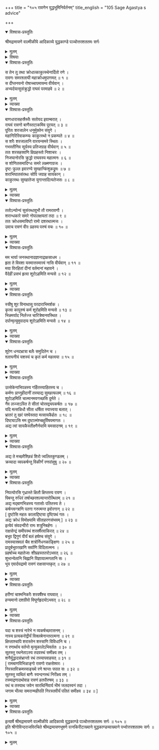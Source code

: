 +++
title = "१०५ रावणेन युद्धभूमिनिर्वर्तनम्"
title_english = "105 Sage Agastya s advice"

+++

<details open><summary>विश्वास-प्रस्तुतिः</summary>

श्रीमद्रामायणे वाल्मीकीये आदिकाव्ये युद्धकाण्डे पञ्चोत्तरशततमः सर्गः
</details>

<details><summary>मूलम्</summary>

श्रीमद्रामायणे वाल्मीकीये आदिकाव्ये युद्धकाण्डे पञ्चोत्तरशततमः सर्गः
</details>

<details><summary>विषयाः</summary>

रामेणरावणंप्रति सीताहरणरूपकुकर्मानुव्याहरणेनगर्हणपूर्वकं बाणगणाभिवर्षणम् ॥ १ ॥ रामबाणगणाभिघातनिर्विण्णतया कर्तव्यमूढेसतिरावणे तत्सारथिना रणाङ्गणादन्यतोरथाप -वाहनम् ॥ २ ॥

</details>

<details open><summary>विश्वास-प्रस्तुतिः</summary>

स तेन तु तथा क्रोधात्काकुत्स्थेनार्दितो रणे ।  
रावणः समरश्लाघी महाक्रोधमुपागमत् ॥ १ ॥  
स दीप्तनयनो रोषाच्चापमायम्य वीर्यवान् ।  
अभ्यर्दयत्सुसंक्रुद्धो राघवं परमाहवे ॥ २ ॥
</details>

<details><summary>मूलम्</summary>

स तेन तु तथा क्रोधात्काकुत्स्थेनार्दितो रणे ।  
रावणः समरश्लाघी महाक्रोधमुपागमत् ॥ १ ॥  
स दीप्तनयनो रोषाच्चापमायम्य वीर्यवान् ।  
अभ्यर्दयत्सुसंक्रुद्धो राघवं परमाहवे ॥ २ ॥
</details>

<details><summary>व्याख्या</summary>

अथ श्रान्तस्य रावणस्य सूतेन रथापवाहनं पञ्चशततमे – स तु तेनेत्यादि ॥ १-२ ॥
</details>

<details open><summary>विश्वास-प्रस्तुतिः</summary>

बाणधारासहस्रैस्तैः सतोयद इवाम्बरात् ।  
राघवं रावणो बाणैस्तटाकमिव पूरयत् ॥ ३ ॥  
पूरितः शरजालेन धनुर्मुक्तेन संयुगे ।  
महागिरिरिवाकम्प्यः काकुत्स्थो न प्रकम्पते ॥ ४ ॥  
स शरैः शरजालानि वारयन्समरे स्थितः ।  
गभस्तीनिव सूर्यस्य प्रतिजग्राह वीर्यवान् ॥ ५ ॥  
ततः शरसहस्राणि क्षिप्रहस्तो निशाचरः ।  
निजघानोरसि क्रुद्धो राघवस्य महात्मनः ॥ ६ ॥  
स शोणितसमादिग्धः समरे लक्ष्मणाग्रजः ।  
दृष्टः फुल्ल इवारण्ये सुमहान्किंशुकद्रुमः ॥ ७ ॥  
शराभिघातसंरब्धः सोपि जग्राह सायकान् ।  
काकुत्स्थः सुमहातेजा युगान्तादित्यतेजसः ॥ ८ ॥
</details>

<details><summary>मूलम्</summary>

बाणधारासहस्रैस्तैः सतोयद इवाम्बरात् ।  
राघवं रावणो बाणैस्तटाकमिव पूरयत् ॥ ३ ॥  
पूरितः शरजालेन धनुर्मुक्तेन संयुगे ।  
महागिरिरिवाकम्प्यः काकुत्स्थो न प्रकम्पते ॥ ४ ॥  
स शरैः शरजालानि वारयन्समरे स्थितः ।  
गभस्तीनिव सूर्यस्य प्रतिजग्राह वीर्यवान् ॥ ५ ॥  
ततः शरसहस्राणि क्षिप्रहस्तो निशाचरः ।  
निजघानोरसि क्रुद्धो राघवस्य महात्मनः ॥ ६ ॥  
स शोणितसमादिग्धः समरे लक्ष्मणाग्रजः ।  
दृष्टः फुल्ल इवारण्ये सुमहान्किंशुकद्रुमः ॥ ७ ॥  
शराभिघातसंरब्धः सोपि जग्राह सायकान् ।  
काकुत्स्थः सुमहातेजा युगान्तादित्यतेजसः ॥ ८ ॥
</details>

<details><summary>व्याख्या</summary>

बाणधारासहस्त्रैः हेतुभिः तोयद इव रावणः तैः धाराभूतैः बाणैः तटाकमिव रामं पूरयत् अपूरयत् ॥ ३ – ८ ॥
</details>

<details open><summary>विश्वास-प्रस्तुतिः</summary>

ततोऽन्योन्यं सुसंरब्धावुभौ तौ रामरावणौ ।  
शरान्धकारे समरे नोपालक्षयतां तदा ॥ ९ ॥  
ततः क्रोधसमाविष्टो रामो दशरथात्मजः ।  
उवाच रावणं वीरः प्रहस्य परुषं वचः ॥ १० ॥
</details>

<details><summary>मूलम्</summary>

ततोऽन्योन्यं सुसंरब्धावुभौ तौ रामरावणौ ।  
शरान्धकारे समरे नोपालक्षयतां तदा ॥ ९ ॥  
ततः क्रोधसमाविष्टो रामो दशरथात्मजः ।  
उवाच रावणं वीरः प्रहस्य परुषं वचः ॥ १० ॥
</details>

<details><summary>व्याख्या</summary>

अन्योन्यं नोपालक्षयतामित्यन्वयः ॥ ९-१० ॥
</details>

<details open><summary>विश्वास-प्रस्तुतिः</summary>

मम भार्या जनस्थानादज्ञानाद्राक्षसाधम ।  
हृता ते विवशा यस्मात्तस्मात्त्वं नासि वीर्यवान् ॥ ११ ॥  
मया विरहितां दीनां वर्तमानां महावने ।  
वैदेहीं प्रसभं हृत्वा शूरोऽहमिति मन्यसे ॥ १२ ॥
</details>

<details><summary>मूलम्</summary>

मम भार्या जनस्थानादज्ञानाद्राक्षसाधम ।  
हृता ते विवशा यस्मात्तस्मात्त्वं नासि वीर्यवान् ॥ ११ ॥  
मया विरहितां दीनां वर्तमानां महावने ।  
वैदेहीं प्रसभं हृत्वा शूरोऽहमिति मन्यसे ॥ १२ ॥
</details>

<details><summary>व्याख्या</summary>

मम अज्ञानात् ममादर्शनात् त्वदविवेकादिति वा । ते त्वया ॥ ११-१२ ॥
</details>

<details open><summary>विश्वास-प्रस्तुतिः</summary>

स्त्रीषु शूर विनाथासु परदाराभिमर्शक ।  
कृत्वा कापुरुषं कर्म शूरोहमिति मन्यसे ॥ १३ ॥  
भिन्नमर्याद निर्लज्ज चारित्रेष्वनवस्थित ।  
दर्पान्मृत्युमुपादाय शूरोऽहमिति मन्यसे ॥ १४ ॥
</details>

<details><summary>मूलम्</summary>

स्त्रीषु शूर विनाथासु परदाराभिमर्शक ।  
कृत्वा कापुरुषं कर्म शूरोहमिति मन्यसे ॥ १३ ॥  
भिन्नमर्याद निर्लज्ज चारित्रेष्वनवस्थित ।  
दर्पान्मृत्युमुपादाय शूरोऽहमिति मन्यसे ॥ १४ ॥
</details>

<details><summary>व्याख्या</summary>

कापुरुष कापुरुषसंबन्धि ॥ १३–१४ ॥
</details>

<details open><summary>विश्वास-प्रस्तुतिः</summary>

शूरेण धनदभ्रात्रा बलैः समुदितेन च ।  
श्लाघनीयं यशस्यं च कृतं कर्म महत्वया ॥ १५ ॥
</details>

<details><summary>मूलम्</summary>

शूरेण धनदभ्रात्रा बलैः समुदितेन च ।  
श्लाघनीयं यशस्यं च कृतं कर्म महत्वया ॥ १५ ॥
</details>

<details><summary>व्याख्या</summary>

शूरेणेत्यादि सोपहासोक्तिः ॥ १५ ॥
</details>

<details open><summary>विश्वास-प्रस्तुतिः</summary>

उत्सेकेनाभिपन्नस्य गर्हितस्याहितस्य च ।  
कर्मणः प्राप्नुहीदानीं तस्याद्य सुमहत्फलम् ॥ १६ ॥  
शूरोऽहमिति चात्मानमवगच्छसि दुर्मते ।  
नैव लज्जाऽस्ति ते सीतां चोरवद्व्यपकर्षतः ॥ १७ ॥  
यदि मत्सन्निधौ सीता धर्षिता स्यात्त्वया बलात् ।  
भ्रातरं तु खरं पश्येस्तदा मत्सायकैर्हतः ॥ १८ ॥  
दिष्ट्याऽसि मम दुष्टात्मंश्चक्षुर्विषयमागतः ।  
अद्य त्वां सायकैस्तीक्ष्णैर्नयामि यमसादनम् ॥ १९ ॥
</details>

<details><summary>मूलम्</summary>

उत्सेकेनाभिपन्नस्य गर्हितस्याहितस्य च ।  
कर्मणः प्राप्नुहीदानीं तस्याद्य सुमहत्फलम् ॥ १६ ॥  
शूरोऽहमिति चात्मानमवगच्छसि दुर्मते ।  
नैव लज्जाऽस्ति ते सीतां चोरवद्व्यपकर्षतः ॥ १७ ॥  
यदि मत्सन्निधौ सीता धर्षिता स्यात्त्वया बलात् ।  
भ्रातरं तु खरं पश्येस्तदा मत्सायकैर्हतः ॥ १८ ॥  
दिष्ट्याऽसि मम दुष्टात्मंश्चक्षुर्विषयमागतः ।  
अद्य त्वां सायकैस्तीक्ष्णैर्नयामि यमसादनम् ॥ १९ ॥
</details>

<details><summary>व्याख्या</summary>

उत्सेकेन गर्वेण ॥ १६–१९ ॥
</details>

<details open><summary>विश्वास-प्रस्तुतिः</summary>

अद्य ते मच्छरैश्छिन्नं शिरो ज्वलितकुण्डलम् ।  
क्रव्यादा व्यपकर्षन्तु विकीर्णं रणपांसुषु ॥ २० ॥
</details>

<details><summary>मूलम्</summary>

अद्य ते मच्छरैश्छिन्नं शिरो ज्वलितकुण्डलम् ।  
क्रव्यादा व्यपकर्षन्तु विकीर्णं रणपांसुषु ॥ २० ॥
</details>

<details><summary>व्याख्या</summary>

शिरो ज्वलितकुण्डलमित्यनेन तदानीमन्तकाले रावण एकशिरस्क स्थित इति गम्यते ॥ २० ॥
</details>

<details open><summary>विश्वास-प्रस्तुतिः</summary>

निपत्योरसि गृध्रास्ते क्षितौ क्षिप्तस्य रावण ।  
पिबन्तु रुधिरं तर्षाच्छरशल्यान्तरोत्थितम् ॥ २१ ॥  
अद्य मद्बाणभिन्नस्य गतासोः पतितस्य ते ।  
कर्षन्त्वन्त्राणि पतगा गरुत्मन्त इवोरगान् ॥ २२ ॥  
\[ दुष्टोसि महतः कालाद्दिष्ट्या दृष्टिपथं गतः ।  
अद्य क्रोधं विमोक्ष्यामि सीताहरणसंभवम् \] ॥ २३ ॥  
इत्येवं संवदन्वीरो रामः शत्रुनिबर्हणः ।  
राक्षसेन्द्रं समीपस्थं शरवर्षैरवाकिरत् ॥ २४ ॥  
बभूव द्विगुणं वीर्यं बलं हर्षश्च संयुगे ।  
रामस्यास्रवलं चैव शत्रोर्निधनकाङ्क्षिणः ॥ २५ ॥  
प्रादुर्बभूवरखाणि सर्वाणि विदितात्मनः ।  
प्रहर्षाच्च महातेजाः शीघ्रहस्ततरोऽभवत् ॥ २६ ॥  
शुभान्येतानि चिह्नानि विज्ञायात्मगतानि सः ।  
भूय एवार्दयद्रामो रावणं राक्षसान्तकृत् ॥ २७ ॥
</details>

<details><summary>मूलम्</summary>

निपत्योरसि गृध्रास्ते क्षितौ क्षिप्तस्य रावण ।  
पिबन्तु रुधिरं तर्षाच्छरशल्यान्तरोत्थितम् ॥ २१ ॥  
अद्य मद्बाणभिन्नस्य गतासोः पतितस्य ते ।  
कर्षन्त्वन्त्राणि पतगा गरुत्मन्त इवोरगान् ॥ २२ ॥  
\[ दुष्टोसि महतः कालाद्दिष्ट्या दृष्टिपथं गतः ।  
अद्य क्रोधं विमोक्ष्यामि सीताहरणसंभवम् \] ॥ २३ ॥  
इत्येवं संवदन्वीरो रामः शत्रुनिबर्हणः ।  
राक्षसेन्द्रं समीपस्थं शरवर्षैरवाकिरत् ॥ २४ ॥  
बभूव द्विगुणं वीर्यं बलं हर्षश्च संयुगे ।  
रामस्यास्रवलं चैव शत्रोर्निधनकाङ्क्षिणः ॥ २५ ॥  
प्रादुर्बभूवरखाणि सर्वाणि विदितात्मनः ।  
प्रहर्षाच्च महातेजाः शीघ्रहस्ततरोऽभवत् ॥ २६ ॥  
शुभान्येतानि चिह्नानि विज्ञायात्मगतानि सः ।  
भूय एवार्दयद्रामो रावणं राक्षसान्तकृत् ॥ २७ ॥
</details>

<details><summary>व्याख्या</summary>

तर्षः पिपासा । शरशल्यान्तरोत्थितं शरशल्यक्षतविवरादुत्थितमित्यर्थः ॥ २१ – २७ ॥
</details>

<details open><summary>विश्वास-प्रस्तुतिः</summary>

हरीणां चाश्मनिकरैः शरवर्षैश्च राघवात् ।  
हन्यमानो दशग्रीवो विघूर्णहृदयोऽभवत् ॥ २८ ॥
</details>

<details><summary>मूलम्</summary>

हरीणां चाश्मनिकरैः शरवर्षैश्च राघवात् ।  
हन्यमानो दशग्रीवो विघूर्णहृदयोऽभवत् ॥ २८ ॥
</details>

<details><summary>व्याख्या</summary>

राघवात् राघवस्य । विभक्तिव्यत्यय आर्षः । विघूर्णहृदयः भ्रान्तहृदयः ॥ २८ ॥
</details>

<details open><summary>विश्वास-प्रस्तुतिः</summary>

यदा च शस्त्रं नारेभे न व्यकर्षच्छरासनम् ।  
नास्य प्रत्यकरोद्वीर्यं विक्लबेनान्तरात्मना ॥ २९ ॥  
क्षिप्ताश्चापि शरास्तेन शस्त्राणि विविधानि च ।  
न रणार्थाय वर्तन्ते मृत्युकालेऽभिवर्ततः ॥ ३० ॥  
सूतस्तु रथनेताऽस्य तदवस्थं समीक्ष्य तम् ।  
शनैर्युद्धादसंभ्रान्तो रथं तस्यापवाहयत् ॥ ३१ ॥  
\[ रामबाणविभिन्नाङ्गो रावणो राक्षसेश्वरः ।  
निरस्तविक्रमस्सङ्ख्ये रणे श्रान्तः पपात सः ॥ ३२ ॥  
सुतस्तु व्यथितं बाणैः स्यन्दनस्थं निरीक्ष्य तम् ।  
तस्माद्रणादथोवाह रावणं हतपौरुषम् ॥ ३३ ॥  
रथं च तस्याथ जवेन सारथिर्निवार्य भीमं जलदस्वनं तदा ।  
जगाम भीत्या समरान्महीपतिं निरस्तवीर्यं पतितं समीक्ष्य ॥ ३४ ॥ \]
</details>

<details><summary>मूलम्</summary>

यदा च शस्त्रं नारेभे न व्यकर्षच्छरासनम् ।  
नास्य प्रत्यकरोद्वीर्यं विक्लबेनान्तरात्मना ॥ २९ ॥  
क्षिप्ताश्चापि शरास्तेन शस्त्राणि विविधानि च ।  
न रणार्थाय वर्तन्ते मृत्युकालेऽभिवर्ततः ॥ ३० ॥  
सूतस्तु रथनेताऽस्य तदवस्थं समीक्ष्य तम् ।  
शनैर्युद्धादसंभ्रान्तो रथं तस्यापवाहयत् ॥ ३१ ॥  
\[ रामबाणविभिन्नाङ्गो रावणो राक्षसेश्वरः ।  
निरस्तविक्रमस्सङ्ख्ये रणे श्रान्तः पपात सः ॥ ३२ ॥  
सुतस्तु व्यथितं बाणैः स्यन्दनस्थं निरीक्ष्य तम् ।  
तस्माद्रणादथोवाह रावणं हतपौरुषम् ॥ ३३ ॥  
रथं च तस्याथ जवेन सारथिर्निवार्य भीमं जलदस्वनं तदा ।  
जगाम भीत्या समरान्महीपतिं निरस्तवीर्यं पतितं समीक्ष्य ॥ ३४ ॥ \]
</details>

<details><summary>व्याख्या</summary>

यदा चेत्यादिश्लोकत्रयमेकान्वयं । यदा शस्त्रं नारेभे शस्त्रं न प्रयुक्तवान् । शरासनं च न व्यकर्षत् । यदा च विक्लबेन विवशेन । अन्तरात्मना मनसा हेतुना । अस्य रामस्य वीर्यं स्ववीर्यं च न प्रत्यकरोत् न प्रतिजघान । तेन रावणेन क्षिप्ताः शरा अपि विविधानि शस्त्राणि च न रणार्थाय वर्तन्ते । छेदनभेदनादिरणप्रयोजनं कर्तुं यदा नाशक्नुवन् । तदा मृत्युकाले अभिवर्ततः अभिवर्तमानस्य अस्य रावणस्य । रथनेता सूतः असंभ्रान्तः सत् तदवस्थं पूर्वोक्तावस्थं रावणं समीक्ष्य तस्य रथं युद्धान् युद्धस्थलात् शनैः । अपवाहयत् अपावाहयत् । अन्यत्रानयदिति योजना ॥ २९ – ३४ ॥
</details>

<details open><summary>विश्वास-प्रस्तुतिः</summary>

इत्यार्षे श्रीमद्रामायणे वाल्मीकीये आदिकाव्ये युद्धकाण्डे पञ्चोत्तरशततमः सर्गः ॥ १०५ ॥  
इति श्रीगोविन्दराजविरचिते श्रीमद्रामायणभूषणे रत्नकिरीटाख्याने युद्धकाण्डव्याख्याने पभ्वोत्तरशततमः सर्गः ॥ १०५ ॥
</details>

<details><summary>मूलम्</summary>

इत्यार्षे श्रीमद्रामायणे वाल्मीकीये आदिकाव्ये युद्धकाण्डे पञ्चोत्तरशततमः सर्गः ॥ १०५ ॥  
इति श्रीगोविन्दराजविरचिते श्रीमद्रामायणभूषणे रत्नकिरीटाख्याने युद्धकाण्डव्याख्याने पभ्वोत्तरशततमः सर्गः ॥ १०५ ॥
</details>

